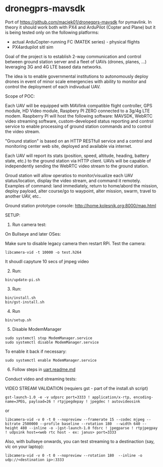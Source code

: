 # dronegprs-mavsdk

Port of https://github.com/maciek01/dronegprs-mavsdk for pymavlink. In theory it should work both with PX4 and ArduPilot (Copter and Plane) but it is being tested only on the following platforms:
- actual ArduCopter-running FC (MATEK series) - physical flights
- PX4ardupilot sitl sim


Goal of the project is to establish 2-way communication and control between ground station server and a fleet of UAVs (drones, planes, ...) leveraging 3G and 4G LTE based data networks.

The idea is to enable governmental institutions to autonomously deploy drones in event of minor scale emergencies with ability to monitor and control the deployment of each indivudual UAV.

Scope of POC:

Each UAV will be equipped with MAVlink compatible flight controller, GPS module, HD Video module, Raspbery PI ZERO connected to a 3g/4g LTE modem. Raspberry PI will host the following software: MAVSDK, WebRTC video streaming software, custom-developed status reporting and control service to enable processing of ground station commands and to control the video stream.

"Ground station" is based on an HTTP RESTfull service and a control and monitoring center web site, deployed and available via internet.

Each UAV will report its stats (position, speed, altitude, heading, battery state, etc.) to the ground station via HTTP client. UAVs will be capable of independently sending the WebRTC video stream to the ground station.

Groud station will allow operatios to monitor/visualize each UAV status/location, display the video stream, and command it remotely. Examples of command: land immediately, return to home/abord the mission, deploy payload, alter course/go to waypoint, alter mission, swarm, travel to another UAV, etc..


Ground station prototype console: http://home.kolesnik.org:8000/map.html



SETUP:

1. Run camera test:

On Bullseye and later OSes:

Make sure to disable legacy camera then restart RPi.
Test the camera:
```
libcamera-vid -t 10000 -o test.h264
```

It shoudl capyture 10 secs of jmpeg video

2. Run:
```
bin/update-pi.sh
```
3. Run:
```
bin/install.sh
bin/gst-install.sh
```
4. Run
```
bin/setup.sh
```

5. Disable ModemManager
```
sudo systemctl stop ModemManager.service
sudo systemctl disable ModemManager.service
```

To enable it back if necessary:
```
sudo systemctl enable ModemManager.service
```

6. Follow steps in [uart.readme.md](./uart.readme.md)




Conduct video and streaming tests:

VIDEO STREAM VALIDATION (requiers gst - part of the install.sh script)
```
gst-launch-1.0 -e -v udpsrc port=3333 ! application/x-rtp, encoding-name=JPEG, payload=26 ! rtpjpegdepay ! jpegdec ! autovideosink
```
or
```
libcamera-vid -v 0 -t 0 --nopreview --framerate 15 --codec mjpeg --bitrate 2500000 --profile baseline --rotation 180  --width 640 --height 480 --inline -o -|gst-launch-1.0 fdsrc ! jpegparse ! rtpjpegpay ! udpsink host=<web rtc host - ex: janus> port=3333
```

Also, with bullseye onwards, you can test streaming to a destinaction (say, vlc on your laptop):
```
libcamera-vid -v 0 -t 0 --nopreview --rotation 180  --inline -o udp://<destination ip>:3333
```




